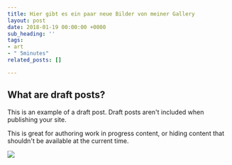```yaml
---
title: Hier gibt es ein paar neue Bilder von meiner Gallery
layout: post
date: 2018-01-19 00:00:00 +0000
sub_heading: ''
tags:
- art
- " 5minutes"
related_posts: []

---
```

## What are draft posts?

This is an example of a draft post. Draft posts aren't included when publishing your site.

This is great for authoring work in progress content, or hiding content that shouldn't be available at the current time.

![](/uploads/2018/02/17/building.jpg)